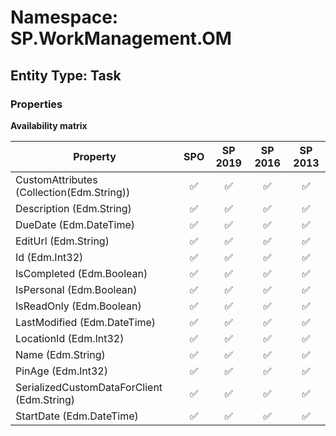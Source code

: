 # Namespace: SP.WorkManagement.OM

## Entity Type: Task

### Properties

**Availability matrix**

Property | SPO | SP 2019 | SP 2016 | SP 2013
----------|:---:|:-------:|:-------:|:-------:
CustomAttributes (Collection(Edm.String)) | ✅ | ✅ | ✅ | ✅
Description (Edm.String) | ✅ | ✅ | ✅ | ✅
DueDate (Edm.DateTime) | ✅ | ✅ | ✅ | ✅
EditUrl (Edm.String) | ✅ | ✅ | ✅ | ✅
Id (Edm.Int32) | ✅ | ✅ | ✅ | ✅
IsCompleted (Edm.Boolean) | ✅ | ✅ | ✅ | ✅
IsPersonal (Edm.Boolean) | ✅ | ✅ | ✅ | ✅
IsReadOnly (Edm.Boolean) | ✅ | ✅ | ✅ | ✅
LastModified (Edm.DateTime) | ✅ | ✅ | ✅ | ✅
LocationId (Edm.Int32) | ✅ | ✅ | ✅ | ✅
Name (Edm.String) | ✅ | ✅ | ✅ | ✅
PinAge (Edm.Int32) | ✅ | ✅ | ✅ | ✅
SerializedCustomDataForClient (Edm.String) | ✅ | ✅ | ✅ | ✅
StartDate (Edm.DateTime) | ✅ | ✅ | ✅ | ✅